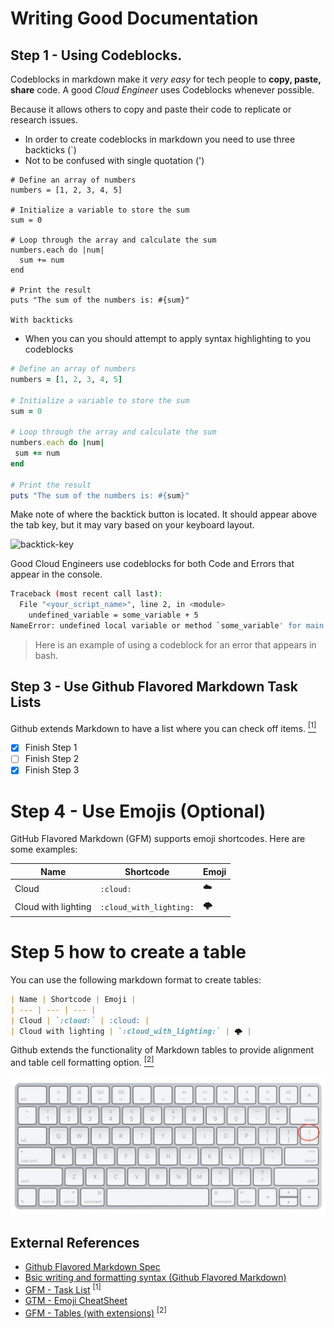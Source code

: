 # Writing Good Documentation

## Step 1 - Using Codeblocks.

Codeblocks in markdown make it *very easy* for tech people to **copy, paste, share** code. A good _Cloud Engineer_ uses Codeblocks whenever possible.

Because it allows others to copy and paste their code to replicate or research issues.

- In order to create codeblocks in markdown you need to use three backticks (`)
- Not to be confused with single quotation (')

```
# Define an array of numbers
numbers = [1, 2, 3, 4, 5]

# Initialize a variable to store the sum
sum = 0

# Loop through the array and calculate the sum
numbers.each do |num|
  sum += num
end

# Print the result
puts "The sum of the numbers is: #{sum}"

With backticks
```

- When you can you should attempt to apply syntax highlighting to you codeblocks

 ```ruby
 # Define an array of numbers
numbers = [1, 2, 3, 4, 5]

# Initialize a variable to store the sum
sum = 0

# Loop through the array and calculate the sum
numbers.each do |num|
  sum += num
end

# Print the result
puts "The sum of the numbers is: #{sum}"
```

Make note of where the backtick button is located.
It should appear above the tab key, but it may vary based on your keyboard layout.


<img width="550px" alt="backtick-key" src="https://github.com/awkamara/github-docs-example/assets/145500282/04c41d47-ee85-4143-9983-913ae7c677dd">

Good Cloud Engineers use codeblocks for both Code and Errors that appear in the console.



```bash
Traceback (most recent call last):
  File "<your_script_name>", line 2, in <module>
    undefined_variable = some_variable + 5
NameError: undefined local variable or method `some_variable' for main:Object
```

> Here is an example of using a codeblock for an error that appears in bash.

## Step 3 - Use Github Flavored Markdown Task Lists

Github extends Markdown to have a list where you can check off items. [<sup>[1]</sup>](#external-references)


- [x] Finish Step 1
- [ ] Finish Step 2
- [x] Finish Step 3

# Step 4 - Use Emojis (Optional)

GitHub Flavored Markdown (GFM) supports emoji shortcodes.
Here are some examples:

| Name | Shortcode | Emoji |
| --- | --- | --- |
| Cloud | `:cloud:` | :cloud: |
| Cloud with lighting | `:cloud_with_lighting:` | 🌩️ |

# Step 5 how to create a table


You can use the following markdown format to create tables:

```md
| Name | Shortcode | Emoji |
| --- | --- | --- |
| Cloud | `:cloud:` | :cloud: |
| Cloud with lighting | `:cloud_with_lighting:` | 🌩️ |
```
 Github extends the functionality of Markdown tables to provide alignment and table cell formatting option. [<sup>[2]</sup>](#external-references)
 
 ![Photo of the pipe character on the keyboard](assets/pipe-char.png)
 

 ## External References

- [Github Flavored Markdown Spec](https://github.github.com/gfm/) 
- [Bsic writing and formatting syntax (Github Flavored Markdown)](https://docs.github.com/en/get-started/writing-on-github/getting-started-with-writing-and-formatting-on-github/basic-writing-and-formatting-syntax#quoting-text) 
- [GFM - Task List](https://docs.github.com/en/get-started/writing-on-github/getting-started-with-writing-and-formatting-on-github/basic-writing-and-formatting-syntax#task-lists) <sup>[1]</sup>
- [GTM - Emoji CheatSheet](https://github.com/ikatyang/emoji-cheat-sheet)
- [GFM - Tables (with extensions)](https://github.github.com/gfm/#tables-extension-) <sup>[2]</sup>  
